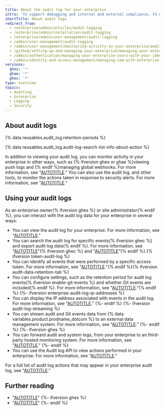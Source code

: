 ```yaml
---
title: About the audit log for your enterprise
intro: 'To support debugging and internal and external compliance, {% data variables.product.product_name %} provides logs of audited{% ifversion ghes %} system,{% endif %} user, organization, and repository events.'
shortTitle: About audit logs
redirect_from:
  - /enterprise/admin/articles/audit-logging
  - /enterprise/admin/installation/audit-logging
  - /enterprise/admin/user-management/audit-logging
  - /admin/user-management/audit-logging
  - /admin/user-management/monitoring-activity-in-your-enterprise/audit-logging
  - /github/setting-up-and-managing-your-enterprise/managing-your-enterprise-users-with-your-identity-provider/auditing-activity-in-your-enterprise
  - /admin/authentication/managing-your-enterprise-users-with-your-identity-provider/auditing-activity-in-your-enterprise
  - /admin/identity-and-access-management/managing-iam-with-enterprise-managed-users/auditing-activity-in-your-enterprise
versions:
  ghes: '*'
  ghae: '*'
  ghec: '*'
type: overview
topics:
  - Auditing
  - Enterprise
  - Logging
  - Security
---
```


## About audit logs

{% data reusables.audit_log.retention-periods %}

{% data reusables.audit_log.audit-log-search-list-info-about-action %}

In addition to viewing your audit log, you can monitor activity in your enterprise in other ways, such as {% ifversion ghes or ghae %}viewing push logs and {% endif %}managing global webhooks. For more information, see "[AUTOTITLE](/admin/monitoring-activity-in-your-enterprise/exploring-user-activity)." You can also use the audit log, and other tools, to monitor the actions taken in response to security alerts. For more information, see "[AUTOTITLE](/code-security/getting-started/auditing-security-alerts)."

## Using your audit logs

As an enterprise owner{% ifversion ghes %} or site administrator{% endif %}, you can interact with the audit log data for your enterprise in several ways:
- You can view the audit log for your enterprise. For more information, see "[AUTOTITLE](/admin/monitoring-activity-in-your-enterprise/reviewing-audit-logs-for-your-enterprise/accessing-the-audit-log-for-your-enterprise)."
- You can search the audit log for specific events{% ifversion ghec %} and export audit log data{% endif %}. For more information, see "[AUTOTITLE](/admin/monitoring-activity-in-your-enterprise/reviewing-audit-logs-for-your-enterprise/searching-the-audit-log-for-your-enterprise)"{% ifversion ghec %} and "[AUTOTITLE](/admin/monitoring-activity-in-your-enterprise/reviewing-audit-logs-for-your-enterprise/exporting-audit-log-activity-for-your-enterprise)"{% endif %}.{% ifversion token-audit-log %}
- You can identify all events that were performed by a specific access token. For more information, see "[AUTOTITLE](/admin/monitoring-activity-in-your-enterprise/reviewing-audit-logs-for-your-enterprise/identifying-audit-log-events-performed-by-an-access-token)."{% endif %}{% ifversion audit-data-retention-tab %}
- You can configure settings, such as the retention period for audit log events{% ifversion enable-git-events %} and whether Git events are included{% endif %}. For more information, see "[AUTOTITLE](/admin/monitoring-activity-in-your-enterprise/reviewing-audit-logs-for-your-enterprise/configuring-the-audit-log-for-your-enterprise)."{% endif %}
{%- ifversion enterprise-audit-log-ip-addresses %}
- You can display the IP address associated with events in the audit log. For more information, see "[AUTOTITLE](/admin/monitoring-activity-in-your-enterprise/reviewing-audit-logs-for-your-enterprise/displaying-ip-addresses-in-the-audit-log-for-your-enterprise)."
{%- endif %}
{%- ifversion audit-log-streaming %}
- You can stream audit and Git events data from {% data variables.product.prodname_dotcom %} to an external data management system. For more information, see "[AUTOTITLE](/admin/monitoring-activity-in-your-enterprise/reviewing-audit-logs-for-your-enterprise/streaming-the-audit-log-for-your-enterprise)."
{%- endif %}
{%- ifversion ghes %}
- You can forward audit and system logs, from your enterprise to an third-party hosted monitoring system. For more information, see "[AUTOTITLE](/admin/monitoring-activity-in-your-enterprise/exploring-user-activity/log-forwarding)."
{%- endif %}
- You can use the Audit log API to view actions performed in your enterprise. For more information, see "[AUTOTITLE](/admin/monitoring-activity-in-your-enterprise/reviewing-audit-logs-for-your-enterprise/using-the-audit-log-api-for-your-enterprise)."

For a full list of audit log actions that may appear in your enterprise audit log, see "[AUTOTITLE](/admin/monitoring-activity-in-your-enterprise/reviewing-audit-logs-for-your-enterprise/audit-log-events-for-your-enterprise)."

## Further reading

- "[AUTOTITLE](/organizations/keeping-your-organization-secure/managing-security-settings-for-your-organization/reviewing-the-audit-log-for-your-organization)"
{%- ifversion ghes %}
- "[AUTOTITLE](/admin/enterprise-management/monitoring-your-appliance/about-system-logs)"
{%- endif %}
